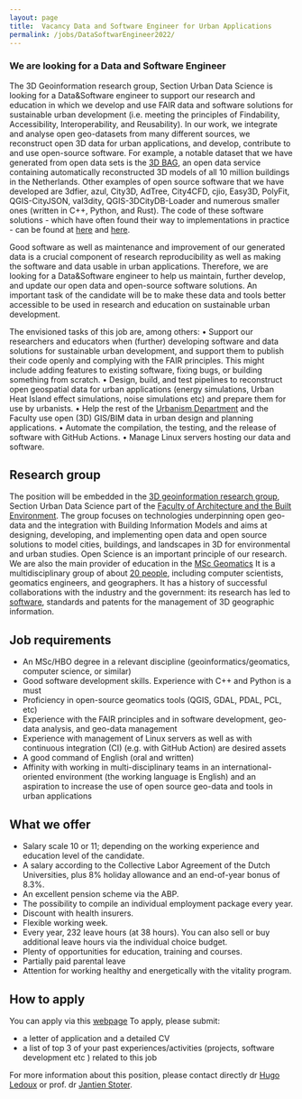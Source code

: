 ```yaml
---
layout: page
title:  Vacancy Data and Software Engineer for Urban Applications
permalink: /jobs/DataSoftwarEngineer2022/
---
```


### We are looking for a Data and Software Engineer
The 3D Geoinformation research group, Section Urban Data Science is looking for a Data&Software engineer to support our research and education in which we develop and use FAIR data and software solutions for sustainable urban development (i.e. meeting the principles of Findability, Accessibility, Interoperability, and Reusability).
In our work, we integrate and analyse open geo-datasets from many different sources, we reconstruct open 3D data for urban applications, and develop, contribute to and use open-source software.
For example, a notable dataset that we have generated from open data sets is the [3D BAG](www.3dbag.nl), an open data service containing automatically reconstructed 3D models of all 10 million buildings in the Netherlands.
Other examples of open source software that we have developed are 3dfier, azul, City3D, AdTree, City4CFD, cjio, Easy3D, PolyFit, QGIS-CityJSON, val3dity, QGIS-3DCityDB-Loader and numerous smaller ones (written in C++, Python, and Rust). 
The code of these software solutions - which have often found their way to implementations in practice - can be found at [here](https://3d.bk.tudelft.nl/code/) and [here](https://github.com/tudelft3d/).

Good software as well as maintenance and improvement of our generated data is a crucial component of research reproducibility as well as making the software and data usable in urban applications. Therefore, we are looking for a Data&Software engineer to help us maintain, further develop, and update our open data and open-source software solutions. An important task of the candidate will be to make these data and tools better accessible to be used in research and education on sustainable urban development. 

The envisioned tasks of this job are, among others:
• Support our researchers and educators when (further) developing software and data solutions for sustainable urban development, and support them to publish their code openly and complying with the FAIR principles.
This might include adding features to existing software, fixing bugs, or building something from scratch.
• Design, build, and test pipelines to reconstruct open geospatial data for urban applications (energy simulations, Urban Heat Island effect simulations, noise simulations etc) and prepare them for use by urbanists.
• Help the rest of the [Urbanism Department](http://urbanism.tudelft.nl/) and the Faculty use open (3D) GIS/BIM data in urban design and planning applications.
• Automate the compilation, the testing, and the release of software with GitHub Actions.
• Manage Linux servers hosting our data and software.
 
## Research group

The position will be embedded in the [3D geoinformation research group](https://3d.bk.tudelft.nl), Section Urban Data Science part of the [Faculty of Architecture and the Built Environment](https://www.tudelft.nl/en/architecture-and-the-built-environment).
The group focuses on technologies underpinning open geo-data and the integration with Building Information Models and aims at designing, developing, and implementing open data and open source solutions to model cities, buildings, and landscapes in 3D for environmental and urban studies.
Open Science is an important principle of our research.
We are also the main provider of education in the [MSc Geomatics](https://geomatics.tudelft.nl)
It is a multidisciplinary group of about [20 people](https://3d.bk.tudelft.nl/about/#people), including computer scientists, geomatics engineers, and geographers.
It has a history of successful collaborations with the industry and the government: its research has led to [software](https://github.com/tudelft3d), standards and patents for the management of 3D geographic information.


## Job requirements
- An MSc/HBO degree in a relevant discipline (geoinformatics/geomatics, computer science, or similar)
- Good software development skills. Experience with C++ and Python is a must
- Proficiency in open-source geomatics tools (QGIS, GDAL, PDAL, PCL, etc)
- Experience with the FAIR principles and in software development, geo-data analysis, and geo-data management
- Experience with management of Linux servers as well as with continuous integration (CI) (e.g. with GitHub Action) are desired assets
- A good command of English (oral and written)
- Affinity with working in multi-disciplinary teams in an international-oriented environment (the working language is English) and an aspiration to increase the use of open source geo-data and tools in urban applications

## What we offer
- Salary scale 10 or 11; depending on the working experience and education level of the candidate.
- A salary according to the Collective Labor Agreement of the Dutch Universities, plus 8% holiday allowance and an end-of-year bonus of 8.3%.
- An excellent pension scheme via the ABP.
- The possibility to compile an individual employment package every year.
- Discount with health insurers.
- Flexible working week.
- Every year, 232 leave hours (at 38 hours). You can also sell or buy additional leave hours via the individual choice budget.
- Plenty of opportunities for education, training and courses.
- Partially paid parental leave
- Attention for working healthy and energetically with the vitality program.


## How to apply

<!-- <div class="alert alert-info" role="alert">
Deadline to apply is 23rd of October 2022.
</div> -->

You can apply via this [webpage](https://www.tudelft.nl/over-tu-delft/werken-bij-tu-delft/vacatures/details?jobId=8465&jobTitle=Data%20and%20Software%20Engineer%20for%20Urban%20Applications)
To apply, please submit:
- a letter of application and a detailed CV
- a list of top 3 of your past experiences/activities (projects, software development etc ) related to this job

For more information about this position, please contact directly dr [Hugo Ledoux](h.ledoux@tudelft.nl) or prof. dr [Jantien Stoter](j.e.stoter@tudelft.nl).
